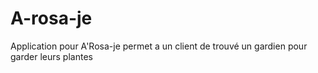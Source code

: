# A-rosa-je
Application pour A'Rosa-je permet a un client de trouvé un gardien pour garder leurs plantes
